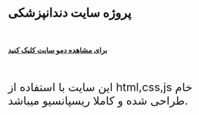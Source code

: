 <h1>پروژه سایت دندانپزشکی</h1>
</br>
<h3><a href="https://saraavaznjd.github.io/dental-clinic-site/">برای مشاهده دمو سایت کلیک کنید</a></h3>
</br>
<p style="font-size:1.6rem">این سایت با استفاده از html,css,js خام طراحی شده و کاملا ریسپانسیو میباشد.</p>
